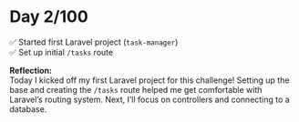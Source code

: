 # Day 2/100

✅ Started first Laravel project (`task-manager`)  
✅ Set up initial `/tasks` route  

**Reflection:**  
Today I kicked off my first Laravel project for this challenge! Setting up the base and creating the `/tasks` route helped me get comfortable with Laravel’s routing system. Next, I’ll focus on controllers and connecting to a database.